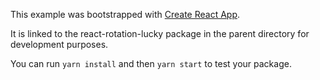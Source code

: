 This example was bootstrapped with [Create React App](https://github.com/facebook/create-react-app).

It is linked to the react-rotation-lucky package in the parent directory for development purposes.

You can run `yarn install` and then `yarn start` to test your package.
